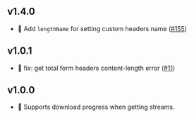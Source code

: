 ## v1.4.0

-   🚀 Add `lengthName` for setting custom headers name ([#155](https://github.com/fatcherjs/fatcher/pull/155))

## v1.0.1

-   🐛 fix: get total form headers content-length error ([#11](https://github.com/fatcherjs/middlewares/pull/11))

## v1.0.0

-   🚀 Supports download progress when getting streams.
